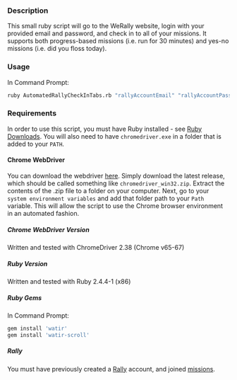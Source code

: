 
### Description
This small ruby script will go to the WeRally website, login with your provided email and password, and check in to all of your missions. It supports both progress-based missions (i.e. run for 30 minutes) and yes-no missions (i.e. did you floss today).

### Usage
In Command Prompt:

```sh
ruby AutomatedRallyCheckInTabs.rb "rallyAccountEmail" "rallyAccountPassword"
```

### Requirements
In order to use this script, you must have Ruby installed - see [Ruby Downloads](https://rubyinstaller.org/downloads/ "Ruby Downloads").
You will also need to have `chromedriver.exe` in a folder that is added to your `PATH`.

#### Chrome WebDriver
You can download the webdriver [here](http://chromedriver.chromium.org/downloads "here"). Simply download the latest release, which should be called something like `chromedriver_win32.zip`. Extract the contents of the .zip file to a folder on your computer. Next, go to your `system environment variables` and add that folder path to your `Path` variable. This will allow the script to use the Chrome browser environment in an automated fashion.

##### Chrome WebDriver Version
Written and tested with ChromeDriver 2.38 (Chrome v65-67)

##### Ruby Version
Written and tested with Ruby 2.4.4-1 (x86)

##### Ruby Gems
In Command Prompt:

```sh
gem install 'watir'  
gem install 'watir-scroll'  
```

##### Rally
You must have previously created a [Rally](https://www.werally.com "Rally") account, and joined [missions](https://www.werally.com/missions/ "missions").
